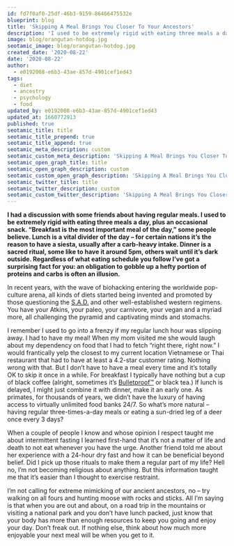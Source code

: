 ```yaml
---
id: fd7f0af0-25df-46b3-9159-86466475532e
blueprint: blog
title: 'Skipping A Meal Brings You Closer To Your Ancestors'
description: 'I used to be extremely rigid with eating three meals a day, plus an occasional snack. Then I evolved to be more like my ancient ancestors.'
image: blog/orangutan-hotdog.jpg
seotamic_image: blog/orangutan-hotdog.jpg
created_date: '2020-08-22'
date: '2020-08-22'
author:
  - e0192008-e6b3-43ae-857d-4901cef1ed43
tags:
  - diet
  - ancestry
  - psychology
  - food
updated_by: e0192008-e6b3-43ae-857d-4901cef1ed43
updated_at: 1660772913
published: true
seotamic_title: title
seotamic_title_prepend: true
seotamic_title_append: true
seotamic_meta_description: custom
seotamic_custom_meta_description: 'Skipping A Meal Brings You Closer To Your Ancestors'
seotamic_open_graph_title: title
seotamic_open_graph_description: custom
seotamic_custom_open_graph_description: 'Skipping A Meal Brings You Closer To Your Ancestors'
seotamic_twitter_title: title
seotamic_twitter_description: custom
seotamic_custom_twitter_description: 'Skipping A Meal Brings You Closer To Your Ancestors'
---
```

**I had a discussion with some friends about having regular meals. I used to be extremely rigid with eating three meals a day, plus an occasional snack. “Breakfast is the most important meal of the day,” some people believe. Lunch is a vital divider of the day – for certain nations it’s the reason to have a siesta, usually after a carb-heavy intake. Dinner is a sacred ritual, some like to have it around 5pm, others wait until it’s dark outside. Regardless of what eating schedule you follow I’ve got a surprising fact for you: an obligation to gobble up a hefty portion of proteins and carbs is often an illusion.**

In recent years, with the wave of biohacking entering the worldwide pop-culture arena, all kinds of diets started being invented and promoted by those questioning the [S.A.D.](https://en.wikipedia.org/wiki/Western_pattern_diet) and other well-established western regimens. You have your Atkins, your paleo, your carnivore, your vegan and a myriad more, all challenging the pyramid and captivating minds and stomachs.

I remember I used to go into a frenzy if my regular lunch hour was slipping away. I had to have my meal! When my mom visited me she would laugh about my dependency on food that I had to fetch “right there, right now.” I would frantically yelp the closest to my current location Vietnamese or Thai restaurant that had to have at least a 4.2-star customer rating. Nothing wrong with that. But I don’t have to have a meal every time and it’s totally OK to skip it once in a while. For breakfast I typically have nothing but a cup of black coffee (alright, sometimes it’s [Bulletproof™](https://www.bulletproof.com/recipes/bulletproof-diet-recipes/bulletproof-coffee-recipe/) or black tea.) If lunch is delayed, I might just combine it with dinner, make it an early one. As primates, for thousands of years, we didn’t have the luxury of having access to virtually unlimited food banks 24/7. So what’s more natural – having regular three-times-a-day meals or eating a sun-dried leg of a deer once every 3 days?

When a couple of people I know and whose opinion I respect taught me about intermittent fasting I learned first-hand that it’s not a matter of life and death to not eat whenever you have the urge. Another friend told me about her experience with a 24-hour dry fast and how it can be beneficial beyond belief. Did I pick up those rituals to make them a regular part of my life? Hell no, I’m not becoming religious about anything. But this information taught me that it’s easier than I thought to exercise restraint.

I’m not calling for extreme mimicking of our ancient ancestors, no – try walking on all fours and hunting moose with rocks and sticks. All I’m saying is that when you are out and about, on a road trip in the mountains or visiting a national park and you don’t have lunch packed, just know that your body has more than enough resources to keep you going and enjoy your day. Don’t freak out. If nothing else, think about how much more enjoyable your next meal will be when you get to it.
